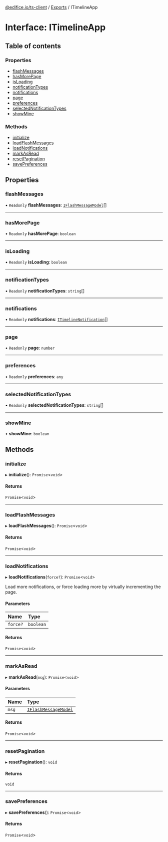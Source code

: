 [@edifice.io/ts-client](../README.md) / [Exports](../modules.md) / ITimelineApp

# Interface: ITimelineApp

## Table of contents

### Properties

- [flashMessages](ITimelineApp.md#flashmessages)
- [hasMorePage](ITimelineApp.md#hasmorepage)
- [isLoading](ITimelineApp.md#isloading)
- [notificationTypes](ITimelineApp.md#notificationtypes)
- [notifications](ITimelineApp.md#notifications)
- [page](ITimelineApp.md#page)
- [preferences](ITimelineApp.md#preferences)
- [selectedNotificationTypes](ITimelineApp.md#selectednotificationtypes)
- [showMine](ITimelineApp.md#showmine)

### Methods

- [initialize](ITimelineApp.md#initialize)
- [loadFlashMessages](ITimelineApp.md#loadflashmessages)
- [loadNotifications](ITimelineApp.md#loadnotifications)
- [markAsRead](ITimelineApp.md#markasread)
- [resetPagination](ITimelineApp.md#resetpagination)
- [savePreferences](ITimelineApp.md#savepreferences)

## Properties

### flashMessages

• `Readonly` **flashMessages**: [`IFlashMessageModel`](IFlashMessageModel.md)[]

___

### hasMorePage

• `Readonly` **hasMorePage**: `boolean`

___

### isLoading

• `Readonly` **isLoading**: `boolean`

___

### notificationTypes

• `Readonly` **notificationTypes**: `string`[]

___

### notifications

• `Readonly` **notifications**: [`ITimelineNotification`](ITimelineNotification.md)[]

___

### page

• `Readonly` **page**: `number`

___

### preferences

• `Readonly` **preferences**: `any`

___

### selectedNotificationTypes

• `Readonly` **selectedNotificationTypes**: `string`[]

___

### showMine

• **showMine**: `boolean`

## Methods

### initialize

▸ **initialize**(): `Promise`\<`void`\>

#### Returns

`Promise`\<`void`\>

___

### loadFlashMessages

▸ **loadFlashMessages**(): `Promise`\<`void`\>

#### Returns

`Promise`\<`void`\>

___

### loadNotifications

▸ **loadNotifications**(`force?`): `Promise`\<`void`\>

Load more notifications, or force loading more by virtually incrementing the page.

#### Parameters

| Name | Type |
| :------ | :------ |
| `force?` | `boolean` |

#### Returns

`Promise`\<`void`\>

___

### markAsRead

▸ **markAsRead**(`msg`): `Promise`\<`void`\>

#### Parameters

| Name | Type |
| :------ | :------ |
| `msg` | [`IFlashMessageModel`](IFlashMessageModel.md) |

#### Returns

`Promise`\<`void`\>

___

### resetPagination

▸ **resetPagination**(): `void`

#### Returns

`void`

___

### savePreferences

▸ **savePreferences**(): `Promise`\<`void`\>

#### Returns

`Promise`\<`void`\>
